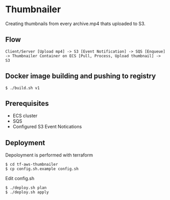 # Thumbnailer

Creating thumbnails from every archive.mp4 thats uploaded to S3.

## Flow
    Client/Server [Upload mp4] -> S3 [Event Notification] -> SQS [Enqueue] -> Thumbnailer Container on ECS [Pull, Process, Upload thumbnail] -> S3

## Docker image building and pushing to registry

```
$ ./build.sh v1
```

## Prerequisites

* ECS cluster
* SQS
* Configured S3 Event Notications

## Deployment


Depoloyment is performed with terraform

```
$ cd tf-aws-thumbnailer
$ cp config.sh.example config.sh
```

Edit config.sh

```
$ ./deploy.sh plan
$ ./deploy.sh apply
```
